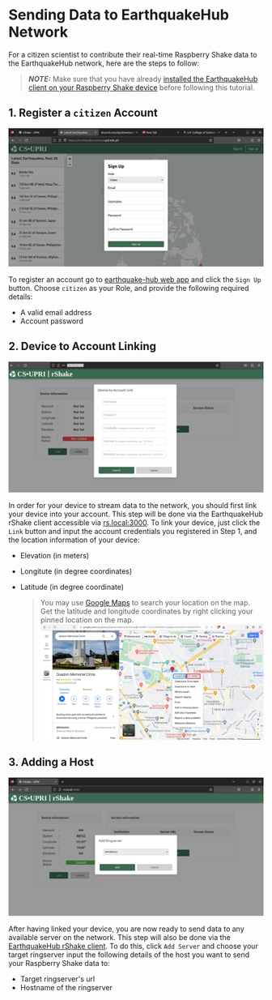 Sending Data to EarthquakeHub Network
=======================================

For a citizen scientist to contribute their real-time Raspberry Shake data to the EarthquakeHub network, here are the steps to follow:

> **_NOTE:_**  Make sure that you have already [installed the EarthquakeHub client on your Raspberry Shake device](https://alyssapatricia.github.io/ui/installing-rshake-client.html) before following this tutorial.

## 1. Register a `citizen` Account
   ![image](_build/html/assets/sending-data/3.1.png)


 To register an account go to [earthquake-hub web app](https://earthquake.science.upd.edu.ph) and click the `Sign Up` button. Choose `citizen` as your Role, and provide the following required details:

- A valid email address
- Account password



## 2. Device to Account Linking
   ![image](_build/html/assets/sending-data/3.2.png)


   In order for your device to stream data to the network, you should first link your device into your account.  This step will be done via the EarthquakeHub rShake client accessible via [rs.local:3000](http://rs.local:3000). To link your device, just click the `Link` button and input the account credentials you registered in Step 1, and the location information of your device:

  - Elevation (in meters)
  - Longitute (in degree coordinates)
  - Latitude (in degree coordinate)


    > You may use [Google Maps](https://google.com/maps) to search your location on the map. Get the latitude and longitude coordinates by right clicking your pinned location on the map.
     ![image](_build/html/assets/sending-data/3.3.png)


## 3. Adding a Host
  ![image](_build/html/assets/sending-data/3.4.png)

   After having linked your device, you are now ready to send data to any available server on the network. This step will also be done via the [EarthquakeHub rShake client](http://rs.local:3000). To do this, click `Add Server` and choose your target ringserver  input the following details of the host you want to send your Raspberry Shake data to:

- Target ringserver's url
- Hostname of the ringserver

